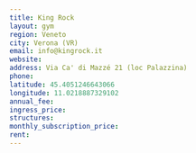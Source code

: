 ```yaml
---
title: King Rock
layout: gym
region: Veneto
city: Verona (VR)
email: info@kingrock.it
website: 
address: Via Ca' di Mazzé 21 (loc Palazzina)
phone: 
latitude: 45.4051246643066
longitude: 11.0218887329102
annual_fee: 
ingress_price: 
structures: 
monthly_subscription_price: 
rent: 
---
```


